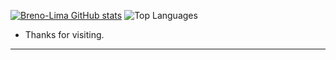 
[![Breno-Lima GitHub stats](https://github-readme-stats.vercel.app/api?username=Breno-Lima)](https://github.com/Breno-Lima/github-readme-stats)
![Top Languages](https://github-readme-stats.vercel.app/api/top-langs/?username=Breno-Lima&layout=compact&langs_count=10)

- Thanks for visiting.


----------------------------------------------------------------------------------




